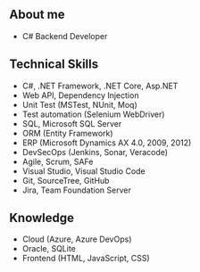 ## About me
- C# Backend Developer

## Technical Skills
- C#, .NET Framework, .NET Core, Asp.NET
- Web API, Dependency Injection
- Unit Test (MSTest, NUnit, Moq)
- Test automation (Selenium WebDriver)
- SQL, Microsoft SQL Server
- ORM (Entity Framework)
- ERP (Microsoft Dynamics AX 4.0, 2009, 2012)
- DevSecOps (Jenkins, Sonar, Veracode)
- Agile, Scrum, SAFe
- Visual Studio, Visual Studio Code
- Git, SourceTree, GitHub
- Jira, Team Foundation Server

## Knowledge
- Cloud (Azure, Azure DevOps)
- Oracle, SQLite
- Frontend (HTML, JavaScript, CSS)
